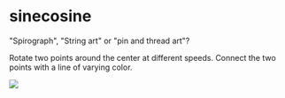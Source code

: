 # sinecosine

"Spirograph", "String art" or "pin and thread art"?

Rotate two points around the center at different speeds.
Connect the two points with a line of varying color.

![](https://raw.githubusercontent.com/hamoid/Fun-Programming/master/processing/ideas/2011/10/sinecosine/thumb.png)

